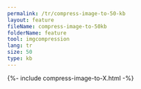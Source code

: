 ```yaml
---
permalink: /tr/compress-image-to-50-kb
layout: feature
fileName: compress-image-to-50kb
folderName: feature
tool: imgcompression
lang: tr
size: 50
type: kb
---
```


{%- include compress-image-to-X.html -%}
